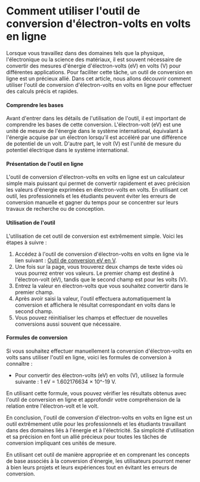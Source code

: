 Comment utiliser l'outil de conversion d'électron-volts en volts en ligne
=========================================================================

Lorsque vous travaillez dans des domaines tels que la physique, l'électronique ou la science des matériaux, il est souvent nécessaire de convertir des mesures d'énergie d'électron-volts (eV) en volts (V) pour différentes applications. Pour faciliter cette tâche, un outil de conversion en ligne est un précieux allié. Dans cet article, nous allons découvrir comment utiliser l'outil de conversion d'électron-volts en volts en ligne pour effectuer des calculs précis et rapides.

#### Comprendre les bases

Avant d'entrer dans les détails de l'utilisation de l'outil, il est important de comprendre les bases de cette conversion. L'électron-volt (eV) est une unité de mesure de l'énergie dans le système international, équivalant à l'énergie acquise par un électron lorsqu'il est accéléré par une différence de potentiel de un volt. D'autre part, le volt (V) est l'unité de mesure du potentiel électrique dans le système international.

#### Présentation de l'outil en ligne

L'outil de conversion d'électron-volts en volts en ligne est un calculateur simple mais puissant qui permet de convertir rapidement et avec précision les valeurs d'énergie exprimées en électron-volts en volts. En utilisant cet outil, les professionnels et les étudiants peuvent éviter les erreurs de conversion manuelle et gagner du temps pour se concentrer sur leurs travaux de recherche ou de conception.

#### Utilisation de l'outil

L'utilisation de cet outil de conversion est extrêmement simple. Voici les étapes à suivre :

1. Accédez à l'outil de conversion d'électron-volts en volts en ligne via le lien suivant : [Outil de conversion eV en V](https://www.onlinecalculatorsfree.com/fr/tools/ev-to-volt-calculator.html).
2. Une fois sur la page, vous trouverez deux champs de texte vides où vous pourrez entrer vos valeurs. Le premier champ est destiné à l'électron-volt (eV), tandis que le second champ est pour les volts (V).
3. Entrez la valeur en électron-volts que vous souhaitez convertir dans le premier champ.
4. Après avoir saisi la valeur, l'outil effectuera automatiquement la conversion et affichera le résultat correspondant en volts dans le second champ.
5. Vous pouvez réinitialiser les champs et effectuer de nouvelles conversions aussi souvent que nécessaire.

#### Formules de conversion

Si vous souhaitez effectuer manuellement la conversion d'électron-volts en volts sans utiliser l'outil en ligne, voici les formules de conversion à connaître :

- Pour convertir des électron-volts (eV) en volts (V), utilisez la formule suivante : 1 eV = 1.602176634 × 10^-19 V.

En utilisant cette formule, vous pouvez vérifier les résultats obtenus avec l'outil de conversion en ligne et approfondir votre compréhension de la relation entre l'électron-volt et le volt.

En conclusion, l'outil de conversion d'électron-volts en volts en ligne est un outil extrêmement utile pour les professionnels et les étudiants travaillant dans des domaines liés à l'énergie et à l'électricité. Sa simplicité d'utilisation et sa précision en font un allié précieux pour toutes les tâches de conversion impliquant ces unités de mesure.

En utilisant cet outil de manière appropriée et en comprenant les concepts de base associés à la conversion d'énergie, les utilisateurs pourront mener à bien leurs projets et leurs expériences tout en évitant les erreurs de conversion.